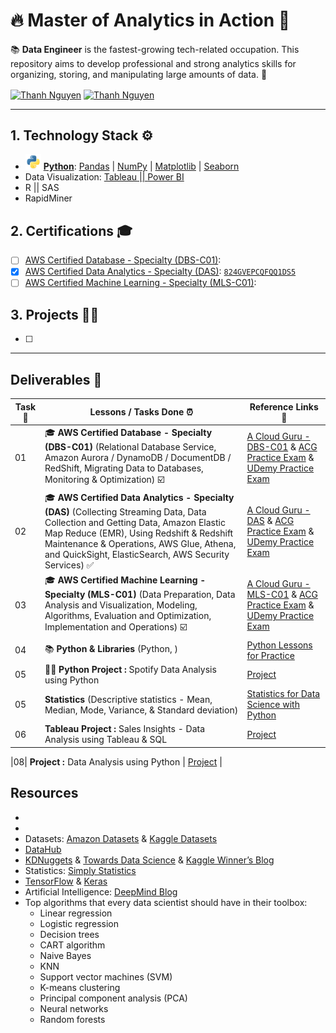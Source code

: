 # 🔥 Master of Analytics in Action 🦅

📚 **Data Engineer** is the fastest-growing tech-related occupation. This repository aims to develop professional and strong analytics skills for organizing, storing, and manipulating large amounts of data. 🏁

<a href="https://www.linkedin.com/in/nnthanh" target="blank"><img align="center" src="https://img.shields.io/badge/-nnthanh-blue?style=flat-square&logo=Linkedin&logoColor=white&link=https://www.linkedin.com/in/nnthanh/" alt="Thanh Nguyen" height="22" width="100" /></a>
<a href="https://github.com/nnthanh101/" target="blank"><img align="center" src="https://img.shields.io/github/followers/nnthanh101?label=Follow&style=social&link=https://github.com/nnthanh101/" alt="Thanh Nguyen" height="20" width="90" /></a>

---

## 1. Technology Stack ⚙️

* <img src="https://raw.githubusercontent.com/devicons/devicon/master/icons/python/python-original.svg" alt="python" width="25" height="25"/> [**Python**](https://www.python.org/download/releases/3.0/): [Pandas](https://pandas.pydata.org/) | [NumPy](https://numpy.org/) | [Matplotlib](https://matplotlib.org/) | [Seaborn](https://seaborn.pydata.org/)
* Data Visualization: <a href="https://public.tableau.com/app/profile/nnthanh101">Tableau</a><a href="https://public.tableau.com/app/profile/nnthanh101" target="_blank" rel="noreferrer"> || [Power BI](https://powerbi.microsoft.com/en-us/)
* R || SAS
* RapidMiner



## 2. Certifications 🎓

* [ ] [AWS Certified Database - Specialty (DBS-C01)](https://aws.amazon.com/certification/certified-database-specialty): 
* [x] [AWS Certified Data Analytics - Specialty (DAS)](https://aws.amazon.com/certification/certified-data-analytics-specialty/): [`824GVEPCQFQQ1DS5`](https://aws.amazon.com/verification)
* [ ] [AWS Certified Machine Learning - Specialty (MLS-C01)](https://aws.amazon.com/certification/certified-machine-learning-specialty): 

## 3. Projects 👨‍💻

* [ ] 

---

## Deliverables 💎

|**Task :calendar:**|**Lessons / Tasks Done :alarm_clock:**| **Reference Links :link:**|
|------|--------------------|---------------------|
|01| 🎓 **AWS Certified Database - Specialty (DBS-C01)** (Relational Database Service, Amazon Aurora / DynamoDB / DocumentDB / RedShift, Migrating Data to Databases, Monitoring & Optimization) ☑️ | [A Cloud Guru - DBS-C01](https://learn.acloud.guru/course/aws-certified-database-speciality-dbs-c01/dashboard) & [ACG Practice Exam](https://practice-exam.acloud.guru/0066709d-318f-4be3-a143-cbf400008f46) & [UDemy Practice Exam](https://www.udemy.com/course/practice-exams-aws-certified-database-specialty/)| 
|02| 🎓 **AWS Certified Data Analytics - Specialty (DAS)** (Collecting Streaming Data, Data Collection and Getting Data, Amazon Elastic Map Reduce (EMR), Using Redshift & Redshift Maintenance & Operations, AWS Glue, Athena, and QuickSight, ElasticSearch, AWS Security Services) ✅ | [A Cloud Guru - DAS](https://learn.acloud.guru/course/aws-certified-database-speciality-dbs-c01/dashboard) & [ACG Practice Exam](https://practice-exam.acloud.guru/9f55ebb2-12f8-4a55-a41b-fe5cb1917e30) & [UDemy Practice Exam](https://www.udemy.com/course/aws-certified-data-analytics-specialty-practice-exams-amazon/)| 
|03| 🎓 **AWS Certified Machine Learning - Specialty (MLS-C01)** (Data Preparation, Data Analysis and Visualization, Modeling, Algorithms, Evaluation and Optimization, Implementation and Operations) ☑️ | [A Cloud Guru - MLS-C01](https://learn.acloud.guru/course/aws-certified-machine-learning-specialty/dashboard) & [ACG Practice Exam](https://practice-exam.acloud.guru/f87ac9a1-2d47-44f1-8e10-2a8e43959ef5) & [UDemy Practice Exam](https://www.udemy.com/course/aws-certified-machine-learning-specialty-practice-exams-amazon/) | 
|04| 📚 **Python & Libraries** (Python, ) | [Python Lessons for Practice]() | 
|05| 👨‍💻 **Python Project :** Spotify Data Analysis using Python | [Project]() |
|05| **Statistics** (Descriptive statistics - Mean, Median, Mode, Variance, & Standard deviation) | [Statistics for Data Science with Python]() |
|06| **Tableau Project :** Sales Insights - Data Analysis using Tableau & SQL | [Project](Sales-Insights-Data-Analysis-using-Tableau-and-SQL)|

|08| **Project :** Data Analysis using Python | [Project]() |

## Resources

* []()
* []()
* Datasets: [Amazon Datasets](https://registry.opendata.aws/) & [Kaggle Datasets](https://www.kaggle.com/datasets?fileType=csv) 
* [DataHub](https://github.com/datahub-project/datahub/blob/master/docs/architecture/architecture.md)
* [KDNuggets](https://www.kdnuggets.com/) & [Towards Data Science](https://towardsdatascience.com/) & [Kaggle Winner’s Blog](https://medium.com/kaggle-blog)
* Statistics: [Simply Statistics](https://simplystatistics.org/)
* [TensorFlow](https://www.tensorflow.org/learn) & [Keras](https://keras.io/examples/)
* Artificial Intelligence: [DeepMind Blog](https://deepmind.com/blog/article/nowcasting)
* Top algorithms that every data scientist should have in their toolbox:
  * Linear regression
  * Logistic regression
  * Decision trees
  * CART algorithm
  * Naive Bayes
  * KNN
  * Support vector machines (SVM)
  * K-means clustering
  * Principal component analysis (PCA)
  * Neural networks
  * Random forests